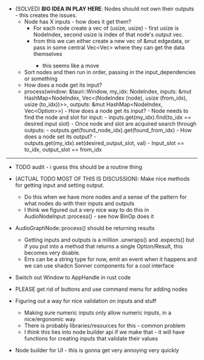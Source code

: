 - (SOLVED) **BIG IDEA IN PLAY HERE**: Nodes should not own their outputs - this creates the issues.
    - Node has X inputs - how does it get them?
        - For each node create a vec of (usize, usize) - first usize is NodeIndex, second usize is index of that node's output vec.
        - from this we can either create a new vec of &mut edgedata, or pass in some central Vec<Vec<EdgeData>> where they can get the data themselves
            - this seems like a move
    - Sort nodes and then run in order, passing in the input_dependencies or something
    - How does a node get its input?
    -  process(window: &tauri::Window, 
        my_idx: NodeIndex, 
        inputs: &mut HashMap<NodeIndex<u32>, Vec<(NodeIndex<u32> (node), usize (from_idx), usize (to_idx))>>, 
        outputs: &mut HashMap<NodeIndex<u32>, Vec<Option<EdgeData>>>)
            - How does a node get its input?
                - Node needs to find the node and slot for input:
                    - inputs.get(my_idx).find(to_idx == desired input slot)
                - Once node and slot are acquired search through outputs:
                    - outputs.get(found_node_idx).get(found_from_idx)
            - How does a node set its output?
                - outputs.get(my_idx).set(desired_output_slot, val)
            - Input_slot == to_idx, output_slot == from_idx

--------------------------------
- TODO audit - i guess this should be a routine thing


- (ACTUAL TODO MOST OF THIS IS DISCUSSION): Make nice methods for getting input and setting output.
    - Do this when we have more nodes and a sense of the pattern for what nodes do with their inputs and outputs
    - I think we figured out a very nice way to do this in AudioNodeInput::process() - see how BinOp does it
- AudioGraphNode::process() should be returning results
    - Getting inputs and outputs is a million .unwraps() and .expects() but if you put into a method that returns a single Option/Result, this becomes
    very doable.
    - Errs can be a string type for now, emit an event when it happens and we can use shadcn Sonner components for a cool interface
- Switch out Window to AppHandle in rust code
- PLEASE get rid of buttons and use command menu for adding nodes

- Figuring out a way for nice validation on inputs and stuff
    - Making sure numeric inputs only allow numeric inputs, in a nice/ergonomic way
    - There is probably libraries/resources for this - common problem
    - I think this ties into node builder api if we make that - it will have functions for creating inputs that validate their values
- Node builder for UI - this is gonna get very annoying very quickly